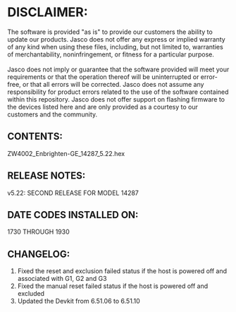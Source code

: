 # DISCLAIMER:
The software is provided "as is" to provide our customers the ability to update our products. Jasco does not offer any express or implied warranty of any kind when using these files, including, but not limited to, warranties of merchantability, noninfringement, or fitness for a particular purpose.<br>
<br>
Jasco does not imply or guarantee that the software provided will meet your requirements or that the operation thereof will be uninterrupted or error-free, or that all errors will be corrected. Jasco does not assume any responsibility for product errors related to the use of the software contained within this repository. Jasco does not offer support on flashing firmware to the devices listed here and are only provided as a courtesy to our customers and the community.

## CONTENTS:
ZW4002_Enbrighten-GE_14287_5.22.hex

## RELEASE NOTES:
v5.22: SECOND RELEASE FOR MODEL 14287

## DATE CODES INSTALLED ON:
1730 THROUGH 1930

## CHANGELOG:
1. Fixed the reset and exclusion failed status if the host is powered off and associated with G1, G2 and G3<br>
2. Fixed the manual reset failed status if the host is powered off and excluded<br>
3. Updated the Devkit from 6.51.06 to 6.51.10